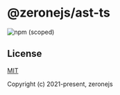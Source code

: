 # @zeronejs/ast-ts

![npm (scoped)](https://img.shields.io/npm/v/@zeronejs/ast-ts)
 
<!-- ## Documentation

visit [zerone.top](https://zerone.top/). -->

## License

[MIT](https://opensource.org/licenses/MIT)

Copyright (c) 2021-present, zeronejs
